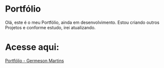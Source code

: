 # Portfólio 
Olá, este é o meu Portfólio, ainda em desenvolvimento. Estou criando outros Projetos e conforme estudo, irei atualizando. 

# Acesse aqui:
<a href="https://germeson-martins.github.io/" target="_blank">Portfólio - Germeson Martins</a>
